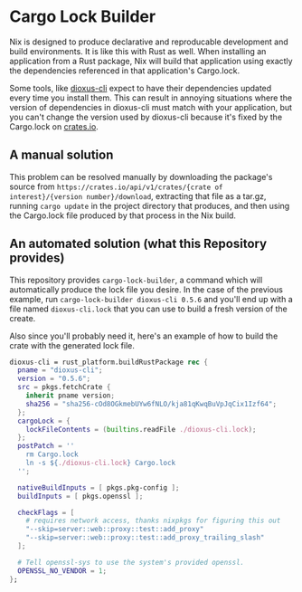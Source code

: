 # Cargo Lock Builder

Nix is designed to produce declarative and reproducable development and build environments. It is like this with Rust as well.
When installing an application from a Rust package, Nix will build that application using exactly the dependencies referenced in that application's Cargo.lock.

Some tools, like [dioxus-cli](https://github.com/DioxusLabs/dioxus/issues/2867#issuecomment-2299843521) expect to have their dependencies updated every time you install them. This can result in annoying situations where the version of dependencies in dioxus-cli must match with your application, but you can't change the version used by dioxus-cli because it's fixed by the Cargo.lock on [crates.io](https://crates.io).

## A manual solution
This problem can be resolved manually by downloading the package's source from `https://crates.io/api/v1/crates/{crate of interest}/{version number}/download`, extracting that file as a tar.gz, running `cargo update` in the project directory that produces, and then using the Cargo.lock file produced by that process in the Nix build.

## An automated solution (what this Repository provides)

This repository provides `cargo-lock-builder`, a command which will automatically produce the lock file you desire.
In the case of the previous example, run `cargo-lock-builder dioxus-cli 0.5.6` and you'll end up with a file named `dioxus-cli.lock` that you can use to build a fresh version of the create.

Also since you'll probably need it, here's an example of how to build the crate with the generated lock file.

```nix
dioxus-cli = rust_platform.buildRustPackage rec {
  pname = "dioxus-cli";
  version = "0.5.6";
  src = pkgs.fetchCrate {
    inherit pname version;
    sha256 = "sha256-cOd8OGkmebUYw6fNLO/kja81qKwqBuVpJqCix1Izf64";
  };
  cargoLock = {
    lockFileContents = (builtins.readFile ./dioxus-cli.lock);
  };
  postPatch = ''
    rm Cargo.lock
    ln -s ${./dioxus-cli.lock} Cargo.lock
  '';

  nativeBuildInputs = [ pkgs.pkg-config ];
  buildInputs = [ pkgs.openssl ];

  checkFlags = [
    # requires network access, thanks nixpkgs for figuring this out
    "--skip=server::web::proxy::test::add_proxy"
    "--skip=server::web::proxy::test::add_proxy_trailing_slash"
  ];

  # Tell openssl-sys to use the system's provided openssl.
  OPENSSL_NO_VENDOR = 1;
};
```
